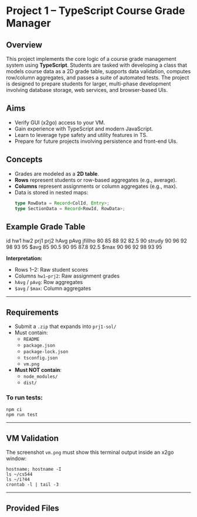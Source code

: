# Project 1 – TypeScript Course Grade Manager

## Overview

This project implements the core logic of a course grade management system using **TypeScript**. Students are tasked with developing a class that models course data as a 2D grade table, supports data validation, computes row/column aggregates, and passes a suite of automated tests. The project is designed to prepare students for larger, multi-phase development involving database storage, web services, and browser-based UIs.

## Aims

- Verify GUI (x2go) access to your VM.
- Gain experience with TypeScript and modern JavaScript.
- Learn to leverage type safety and utility features in TS.
- Prepare for future projects involving persistence and front-end UIs.

## Concepts

- Grades are modeled as a **2D table**.
- **Rows** represent students or row-based aggregates (e.g., average).
- **Columns** represent assignments or column aggregates (e.g., max).
- Data is stored in nested maps:
  ```ts
  type RowData = Record<ColId, Entry>;
  type SectionData = Record<RowId, RowData>;

## Example Grade Table
id hw1 hw2 prj1 prj2 hAvg pAvg
jfillho 80 85 88 92 82.5 90
strudy 90 96 92 98 93 95
$avg 85 90.5 90 95 87.8 92.5
$max 90 96 92 98 93 95


**Interpretation:**
- Rows 1–2: Raw student scores  
- Columns `hw1–prj2`: Raw assignment grades  
- `hAvg` / `pAvg`: Row aggregates  
- `$avg` / `$max`: Column aggregates  

---

## Requirements

- Submit a `.zip` that expands into `prj1-sol/`
- Must contain:
  - `README`
  - `package.json`
  - `package-lock.json`
  - `tsconfig.json`
  - `vm.png`
- **Must NOT contain**:
  - `node_modules/`
  - `dist/`

### To run tests:

<pre><code>npm ci
npm run test
</code></pre>

---

## VM Validation

The screenshot `vm.png` must show this terminal output inside an x2go window:

<pre><code>hostname; hostname -I
ls ~/cs544
ls ~/i?44
crontab -l | tail -3
</code></pre>

---

## Provided Files





